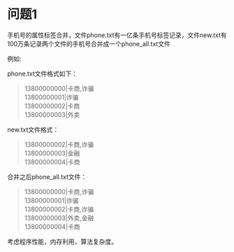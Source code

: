 # 问题1

手机号的属性标签合并，文件phone.txt有一亿条手机号标签记录，文件new.txt有100万条记录两个文件的手机号合并成一个phone_all.txt文件

例如:
 
phone.txt文件格式如下：  
>13800000000|卡商,诈骗  
>13800000001|诈骗  
>13800000002|卡商  
>13800000003|外卖  


new.txt文件格式：  
>13800000002|卡商,诈骗  
>13800000003|金融  
>13800000004|卡商  

合并之后phone_all.txt文件：  
>13800000000|卡商,诈骗  
>13800000001|诈骗  
>13800000002|卡商,诈骗  
>13800000003|外卖,金融  
>13800000004|卡商  
 
考虑程序性能，内存利用，算法复杂度。
